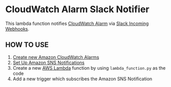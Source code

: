 # CloudWatch Alarm Slack Notifier

This lambda function notifies [CloudWatch Alarm](http://docs.aws.amazon.com/AmazonCloudWatch/latest/monitoring/AlarmThatSendsEmail.html)
via [Slack Incoming Webhooks](https://api.slack.com/incoming-webhooks).

## HOW TO USE

1. [Create new Amazon CloudWatch Alarms](http://docs.aws.amazon.com/AmazonCloudWatch/latest/monitoring/AlarmThatSendsEmail.html)
2. [Set Up Amazon SNS Notifications](http://docs.aws.amazon.com/AmazonCloudWatch/latest/monitoring/US_SetupSNS.html)
3. Create a new [AWS Lambda](http://docs.aws.amazon.com/lambda/latest/dg/welcome.html) function by using `lambda_function.py` as the code
4. Add a new trigger which subscribes the Amazon SNS Notification
